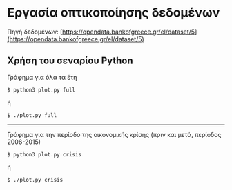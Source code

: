 # Εργασία οπτικοποίησης δεδομένων

Πηγή δεδομένων: [https://opendata.bankofgreece.gr/el/dataset/5](https://opendata.bankofgreece.gr/el/dataset/5)

## Χρήση του σεναρίου Python

Γράφημα για όλα τα έτη
```
$ python3 plot.py full
```
ή
```
$ ./plot.py full
```

---

Γράφημα για την περίοδο της οικονομικής κρίσης (πριν και μετά, περίοδος 2006-2015)
```
$ python3 plot.py crisis
```
ή
```
$ ./plot.py crisis
```
